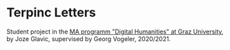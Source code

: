 # Terpinc Letters

Student project in the [MA programm "Digital Humanities" at Graz University](https://informationsmodellierung.uni-graz.at/de/studieren/masterstudium-digitale-geisteswissenschaften), by Joze Glavic, supervised by Georg Vogeler, 2020/2021.